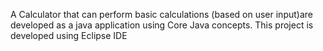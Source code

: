 A Calculator that can perform basic calculations  (based on user input)are developed as a java  application using Core Java concepts.
This project is developed using Eclipse IDE
